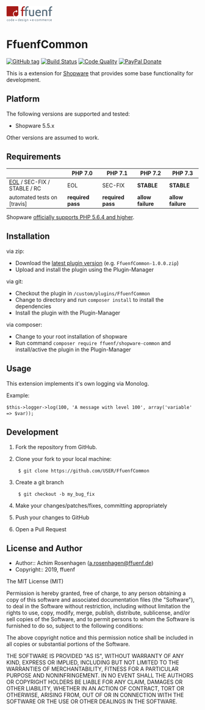<a href="http://www.ffuenf.de" title="ffuenf - code • design • e-commerce"><img src="https://github.com/ffuenf/Ffuenf_Common/blob/master/skin/adminhtml/default/default/ffuenf/ffuenf.png" alt="ffuenf - code • design • e-commerce" /></a>

FfuenfCommon
============
[![GitHub tag](https://img.shields.io/github/tag/ffuenf/FfuenfCommon.svg)](https://github.com/ffuenf/FfuenfCommon)
[![Build Status](https://img.shields.io/travis/ffuenf/FfuenfCommon.svg)](https://travis-ci.org/ffuenf/FfuenfCommon)
[![Code Quality](https://scrutinizer-ci.com/g/ffuenf/FfuenfCommon/badges/quality-score.png?b=master)](https://scrutinizer-ci.com/g/ffuenf/FfuenfCommon/?branch=master)
[![PayPal Donate](https://img.shields.io/badge/paypal-donate-blue.svg)](https://www.paypal.com/cgi-bin/webscr?cmd=_s-xclick&hosted_button_id=J2PQS2WLT2Y8W&item_name=Shopware%20Extension%3a%FfuenfCommon&item_number=FfuenfCommon&currency_code=EUR)

This is a extension for [Shopware](https://de.shopware.com/) that provides some base functionality for development.

Platform
--------

The following versions are supported and tested:

* Shopware 5.5.x

Other versions are assumed to work.

Requirements
------------

|                                                                              | PHP 7.0           | PHP 7.1           | PHP 7.2           | PHP 7.3           |
| ---------------------------------------------------------------------------- | ----------------- | ----------------- | ----------------- | ----------------- |
| [EOL](https://secure.php.net/supported-versions.php) / SEC-FIX / STABLE / RC | EOL               | SEC-FIX           | **STABLE**        | **STABLE**        |
| automated tests on [travis]                                                  | **required pass** | **required pass** | **allow failure** | **allow failure** |

Shopware [officially supports PHP 5.6.4 and higher](https://community.shopware.com/Systemanforderungen_detail_1840.html#Server).

Installation
------------

via zip:

* Download the [latest plugin version](https://github.com/Ffuenf/FfuenfCommon/releases/latest/) (e.g. `FfuenfCommon-1.0.0.zip`)
* Upload and install the plugin using the Plugin-Manager

via git:

* Checkout the plugin in `/custom/plugins/FfuenfCommon`
* Change to directory and run `composer install` to install the dependencies
* Install the plugin with the Plugin-Manager

via composer:

* Change to your root installation of shopware
* Run command `composer require ffuenf/shopware-common` and install/active the plugin in the Plugin-Manager

Usage
-----

This extension implements it's own logging via Monolog.

Example:
```
$this->logger->log(100, 'A message with level 100', array('variable' => $var));
```

Development
-----------
1. Fork the repository from GitHub.
2. Clone your fork to your local machine:

        $ git clone https://github.com/USER/FfuenfCommon

3. Create a git branch

        $ git checkout -b my_bug_fix

4. Make your changes/patches/fixes, committing appropriately
5. Push your changes to GitHub
6. Open a Pull Request

License and Author
------------------

- Author:: Achim Rosenhagen (<a.rosenhagen@ffuenf.de>)
- Copyright:: 2019, ffuenf

The MIT License (MIT)

Permission is hereby granted, free of charge, to any person obtaining a copy
of this software and associated documentation files (the "Software"), to deal
in the Software without restriction, including without limitation the rights
to use, copy, modify, merge, publish, distribute, sublicense, and/or sell
copies of the Software, and to permit persons to whom the Software is
furnished to do so, subject to the following conditions:

The above copyright notice and this permission notice shall be included in all
copies or substantial portions of the Software.

THE SOFTWARE IS PROVIDED "AS IS", WITHOUT WARRANTY OF ANY KIND, EXPRESS OR
IMPLIED, INCLUDING BUT NOT LIMITED TO THE WARRANTIES OF MERCHANTABILITY,
FITNESS FOR A PARTICULAR PURPOSE AND NONINFRINGEMENT. IN NO EVENT SHALL THE
AUTHORS OR COPYRIGHT HOLDERS BE LIABLE FOR ANY CLAIM, DAMAGES OR OTHER
LIABILITY, WHETHER IN AN ACTION OF CONTRACT, TORT OR OTHERWISE, ARISING FROM,
OUT OF OR IN CONNECTION WITH THE SOFTWARE OR THE USE OR OTHER DEALINGS IN THE
SOFTWARE.